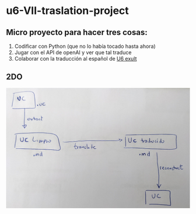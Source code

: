 # u6-VII-traslation-project

## Micro proyecto para hacer tres cosas:

1. Codificar con Python (que no lo había tocado hasta ahora)
1. Jugar con el API de openAI y ver que tal traduce
1. Colaborar con la traducción al español de [U6 exult](https://www.facebook.com/profile.php?id=100067789510902) 

## 2DO

![](/images/esquema.png)